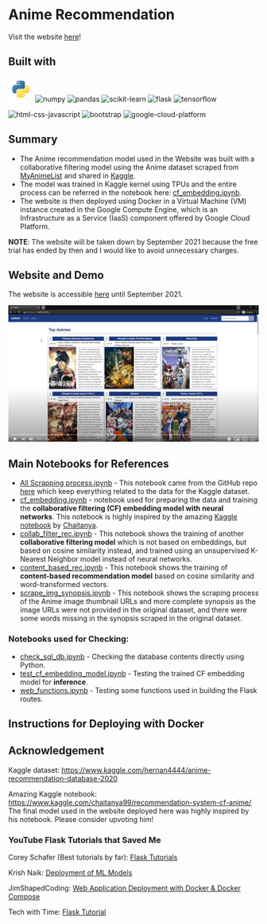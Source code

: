 # Anime Recommendation

Visit the website [here](http://34.87.106.210/)!

## Built with
<img height="50" src="https://raw.githubusercontent.com/github/explore/80688e429a7d4ef2fca1e82350fe8e3517d3494d/topics/python/python.png" alt="python"> <img height="50" src="https://raw.githubusercontent.com/numpy/numpy/7e7f4adab814b223f7f917369a72757cd28b10cb/branding/icons/numpylogo.svg" alt="numpy"> <img height="50" src="https://raw.githubusercontent.com/pandas-dev/pandas/761bceb77d44aa63b71dda43ca46e8fd4b9d7422/web/pandas/static/img/pandas.svg" alt="pandas"> <img height="50" src="https://upload.wikimedia.org/wikipedia/commons/thumb/0/05/Scikit_learn_logo_small.svg/1280px-Scikit_learn_logo_small.svg.png" alt="scikit-learn"> <img height="50" src="https://upload.wikimedia.org/wikipedia/commons/thumb/3/3c/Flask_logo.svg/1280px-Flask_logo.svg.png" alt="flask"> <img height="50" src="https://idroot.us/wp-content/uploads/2019/03/TensorFlow-logo.png" alt="tensorflow">

<img height="60" src="https://i.pinimg.com/originals/42/3b/97/423b97b41c8b420d28e84f9b07a530ec.png" alt="html-css-javascript">  <img height="60" src="https://i.pinimg.com/originals/c1/78/5d/c1785d50a929254419fa4aad0560b058.png" alt="bootstrap">  <img height="60" src="https://i.pinimg.com/originals/40/58/3b/40583b9485486616cc310cf5c5282b85.png" alt="google-cloud-platform">

## Summary
- The Anime recommendation model used in the Website was built with a collaborative filtering model using the Anime dataset scraped from [MyAnimeList](https://myanimelist.net/) and shared in [Kaggle](https://www.kaggle.com/hernan4444/anime-recommendation-database-2020).
- The model was trained in Kaggle kernel using TPUs and the entire process can be referred in the notebook here: [cf_embedding.ipynb](https://github.com/ansonnn07/Anime-Recommendation/blob/main/web/cf_embedding.ipynb).
- The website is then deployed using Docker in a Virtual Machine (VM) instance created in the Google Compute Engine, which is an Infrastructure as a Service (IaaS) component offered by Google Cloud Platform.

**NOTE**: The website will be taken down by September 2021 because the free trial has ended by then and I would like to avoid unnecessary charges.

## Website and Demo
The website is accessible [here](http://34.87.106.210/) until September 2021.


[![website demo](website_demo.png)](https://youtu.be/SgnyXSIhGR8)


## Main Notebooks for References
- [All Scrapping process.ipynb](https://github.com/ansonnn07/Anime-Recommendation/blob/main/web/All%20Scrapping%20process.ipynb) - This notebook came from the GitHub repo [here](https://github.com/Hernan4444/MyAnimeList-Database) which keep everything related to the data for the Kaggle dataset.
- [cf_embedding.ipynb](https://github.com/ansonnn07/Anime-Recommendation/blob/main/web/cf_embedding.ipynb) - notebook used for preparing the data and training the **collaborative filtering (CF) embedding model with neural networks**. This notebook is highly inspired by the amazing [Kaggle notebook](https://www.kaggle.com/chaitanya99/recommendation-system-cf-anime/) by [Chaitanya](https://www.kaggle.com/chaitanya99).
- [collab_filter_rec.ipynb](https://github.com/ansonnn07/Anime-Recommendation/blob/main/web/collab_filter_rec.ipynb) - This notebook shows the training of another **collaborative filtering model** which is not based on embeddings, but based on cosine similarity instead, and trained using an unsupervised K-Nearest Neighbor model instead of neural networks.
- [content_based_rec.ipynb](https://github.com/ansonnn07/Anime-Recommendation/blob/main/web/content_based_rec.ipynb) - This notebook shows the training of **content-based recommendation model** based on cosine similarity and word-transformed vectors.
- [scrape_img_synopsis.ipynb](https://github.com/ansonnn07/Anime-Recommendation/blob/main/web/scrape_img_synopsis.ipynb) - This notebook shows the scraping process of the Anime image thumbnail URLs and more complete synopsis as the image URLs were not provided in the original dataset, and there were some words missing in the synopsis scraped in the original dataset.

### Notebooks used for Checking:
- [check_sql_db.ipynb](https://github.com/ansonnn07/Anime-Recommendation/blob/main/web/check_sql_db.ipynb) - Checking the database contents directly using Python.
- [test_cf_embedding_model.ipynb](https://github.com/ansonnn07/Anime-Recommendation/blob/main/web/test_cf_embedding_model.ipynb) - Testing the trained CF embedding model for **inference**.
- [web_functions.ipynb](https://github.com/ansonnn07/Anime-Recommendation/blob/main/web/web_functions.ipynb) - Testing some functions used in building the Flask routes.

## Instructions for Deploying with Docker

## Acknowledgement

Kaggle dataset: https://www.kaggle.com/hernan4444/anime-recommendation-database-2020 <br>

Amazing Kaggle notebook: https://www.kaggle.com/chaitanya99/recommendation-system-cf-anime/ <br> The final model used in the website deployed here was highly inspired by his notebook. Please consider upvoting him!

### YouTube Flask Tutorials that Saved Me
Corey Schafer (Best tutorials by far): [Flask Tutorials](https://youtube.com/playlist?list=PL-osiE80TeTs4UjLw5MM6OjgkjFeUxCYH)

Krish Naik: [Deployment of ML Models](https://www.youtube.com/playlist?list=PLZoTAELRMXVOAvUbePX1lTdxQR8EY35Z1)

JimShapedCoding: [Web Application Deployment with Docker & Docker Compose](https://www.youtube.com/playlist?list=PLOkVupluCIjtjNDlZOb2ebib1aIvAivhx)

Tech with Time: [Flask Tutorial](https://youtu.be/dam0GPOAvVI)